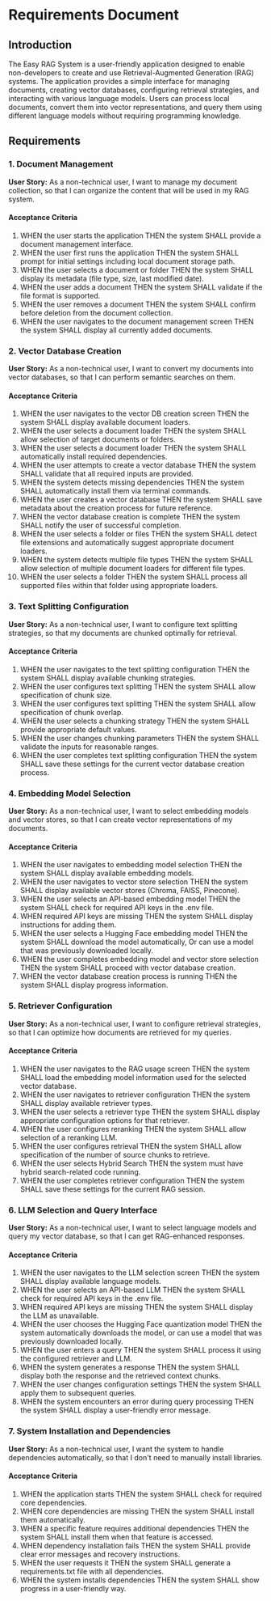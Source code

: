 # Requirements Document

## Introduction

The Easy RAG System is a user-friendly application designed to enable non-developers to create and use Retrieval-Augmented Generation (RAG) systems. The application provides a simple interface for managing documents, creating vector databases, configuring retrieval strategies, and interacting with various language models. Users can process local documents, convert them into vector representations, and query them using different language models without requiring programming knowledge.

## Requirements

### 1. Document Management

**User Story:** As a non-technical user, I want to manage my document collection, so that I can organize the content that will be used in my RAG system.

#### Acceptance Criteria

1. WHEN the user starts the application THEN the system SHALL provide a document management interface.
2. WHEN the user first runs the application THEN the system SHALL prompt for initial settings including local document storage path.
3. WHEN the user selects a document or folder THEN the system SHALL display its metadata (file type, size, last modified date).
4. WHEN the user adds a document THEN the system SHALL validate if the file format is supported.
5. WHEN the user removes a document THEN the system SHALL confirm before deletion from the document collection.
6. WHEN the user navigates to the document management screen THEN the system SHALL display all currently added documents.

### 2. Vector Database Creation

**User Story:** As a non-technical user, I want to convert my documents into vector databases, so that I can perform semantic searches on them.

#### Acceptance Criteria

1. WHEN the user navigates to the vector DB creation screen THEN the system SHALL display available document loaders.
2. WHEN the user selects a document loader THEN the system SHALL allow selection of target documents or folders.
3. WHEN the user selects a document loader THEN the system SHALL automatically install required dependencies.
4. WHEN the user attempts to create a vector database THEN the system SHALL validate that all required inputs are provided.
5. WHEN the system detects missing dependencies THEN the system SHALL automatically install them via terminal commands.
6. WHEN the user creates a vector database THEN the system SHALL save metadata about the creation process for future reference.
7. WHEN the vector database creation is complete THEN the system SHALL notify the user of successful completion.
8. WHEN the user selects a folder or files THEN the system SHALL detect file extensions and automatically suggest appropriate document loaders.
9. WHEN the system detects multiple file types THEN the system SHALL allow selection of multiple document loaders for different file types.
10. WHEN the user selects a folder THEN the system SHALL process all supported files within that folder using appropriate loaders.

### 3. Text Splitting Configuration

**User Story:** As a non-technical user, I want to configure text splitting strategies, so that my documents are chunked optimally for retrieval.

#### Acceptance Criteria

1. WHEN the user navigates to the text splitting configuration THEN the system SHALL display available chunking strategies.
2. WHEN the user configures text splitting THEN the system SHALL allow specification of chunk size.
3. WHEN the user configures text splitting THEN the system SHALL allow specification of chunk overlap.
4. WHEN the user selects a chunking strategy THEN the system SHALL provide appropriate default values.
5. WHEN the user changes chunking parameters THEN the system SHALL validate the inputs for reasonable ranges.
6. WHEN the user completes text splitting configuration THEN the system SHALL save these settings for the current vector database creation process.

### 4. Embedding Model Selection

**User Story:** As a non-technical user, I want to select embedding models and vector stores, so that I can create vector representations of my documents.

#### Acceptance Criteria

1. WHEN the user navigates to embedding model selection THEN the system SHALL display available embedding models.
2. WHEN the user navigates to vector store selection THEN the system SHALL display available vector stores (Chroma, FAISS, Pinecone).
3. WHEN the user selects an API-based embedding model THEN the system SHALL check for required API keys in the .env file.
4. WHEN required API keys are missing THEN the system SHALL display instructions for adding them.
5. WHEN the user selects a Hugging Face embedding model THEN the system SHALL download the model automatically, Or can use a model that was previously downloaded locally.
6. WHEN the user completes embedding model and vector store selection THEN the system SHALL proceed with vector database creation.
7. WHEN the vector database creation process is running THEN the system SHALL display progress information.

### 5. Retriever Configuration

**User Story:** As a non-technical user, I want to configure retrieval strategies, so that I can optimize how documents are retrieved for my queries.

#### Acceptance Criteria

1. WHEN the user navigates to the RAG usage screen THEN the system SHALL load the embedding model information used for the selected vector database.
2. WHEN the user navigates to retriever configuration THEN the system SHALL display available retriever types.
3. WHEN the user selects a retriever type THEN the system SHALL display appropriate configuration options for that retriever.
4. WHEN the user configures reranking THEN the system SHALL allow selection of a reranking LLM.
5. WHEN the user configures retrieval THEN the system SHALL allow specification of the number of source chunks to retrieve.
6. WHEN the user selects Hybrid Search THEN the system must have hybrid search-related code running.
7. WHEN the user completes retriever configuration THEN the system SHALL save these settings for the current RAG session.

### 6. LLM Selection and Query Interface

**User Story:** As a non-technical user, I want to select language models and query my vector database, so that I can get RAG-enhanced responses.

#### Acceptance Criteria

1. WHEN the user navigates to the LLM selection screen THEN the system SHALL display available language models.
2. WHEN the user selects an API-based LLM THEN the system SHALL check for required API keys in the .env file.
3. WHEN required API keys are missing THEN the system SHALL display the LLM as unavailable.
4. WHEN the user chooses the Hugging Face quantization model THEN the system automatically downloads the model, or can use a model that was previously downloaded locally.
5. WHEN the user enters a query THEN the system SHALL process it using the configured retriever and LLM.
6. WHEN the system generates a response THEN the system SHALL display both the response and the retrieved context chunks.
7. WHEN the user changes configuration settings THEN the system SHALL apply them to subsequent queries.
8. WHEN the system encounters an error during query processing THEN the system SHALL display a user-friendly error message.

### 7. System Installation and Dependencies

**User Story:** As a non-technical user, I want the system to handle dependencies automatically, so that I don't need to manually install libraries.

#### Acceptance Criteria

1. WHEN the application starts THEN the system SHALL check for required core dependencies.
2. WHEN core dependencies are missing THEN the system SHALL install them automatically.
3. WHEN a specific feature requires additional dependencies THEN the system SHALL install them when that feature is accessed.
4. WHEN dependency installation fails THEN the system SHALL provide clear error messages and recovery instructions.
5. WHEN the user requests it THEN the system SHALL generate a requirements.txt file with all dependencies.
6. WHEN the system installs dependencies THEN the system SHALL show progress in a user-friendly way.